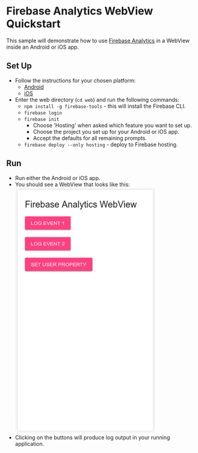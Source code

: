 # Firebase Analytics WebView Quickstart

This sample will demonstrate how to use [Firebase Analytics](https://firebase.google.com/docs/analytics/)
in a WebView inside an Android or iOS app.

## Set Up

  * Follow the instructions for your chosen platform:
    * [Android](android/README.md)
    * [iOS](ios/README.md)
  * Enter the web directory (`cd web`) and run the following commands:
    * `npm install -g firebase-tools` - this will install the Firebase CLI.
    * `firebase login`
    * `firebase init`
      * Choose 'Hosting' when asked which feature you want to set up.
      * Choose the project you set up for your Android or iOS app.
      * Accept the defaults for all remaining prompts.
    * `firebase deploy --only hosting` - deploy to Firebase hosting.

## Run

  * Run either the Android or iOS app.
  * You should see a WebView that looks like this:
    ![screenshot](screenshot.png)
  * Clicking on the buttons will produce log output in your
    running application.
